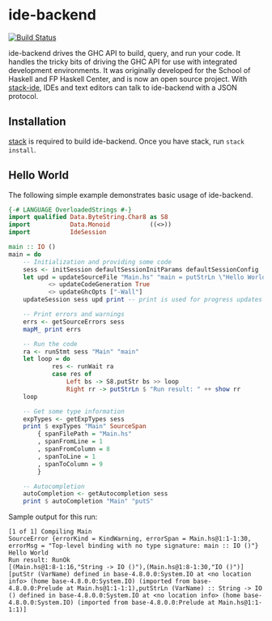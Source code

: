 # ide-backend

[![Build Status](https://travis-ci.org/fpco/ide-backend.svg?branch=master)](https://travis-ci.org/fpco/ide-backend)

ide-backend drives the GHC API to build, query, and run your code.  It
handles the tricky bits of driving the GHC API for use with integrated
development environments.  It was originally developed for the School
of Haskell and FP Haskell Center, and is now an open source project.
With [stack-ide](https://github.com/commercialhaskell/stack-ide), IDEs
and text editors can talk to ide-backend with a JSON protocol.

## Installation

[stack](https://github.com/commercialhaskell/stack) is required to
build ide-backend.  Once you have stack, run `stack install`.

## Hello World

The following simple example demonstrates basic usage of ide-backend.

```haskell
{-# LANGUAGE OverloadedStrings #-}
import qualified Data.ByteString.Char8 as S8
import           Data.Monoid           ((<>))
import           IdeSession

main :: IO ()
main = do
    -- Initialization and providing some code
    sess <- initSession defaultSessionInitParams defaultSessionConfig
    let upd = updateSourceFile "Main.hs" "main = putStrLn \"Hello World\""
           <> updateCodeGeneration True
           <> updateGhcOpts ["-Wall"]
    updateSession sess upd print -- print is used for progress updates

    -- Print errors and warnings
    errs <- getSourceErrors sess
    mapM_ print errs

    -- Run the code
    ra <- runStmt sess "Main" "main"
    let loop = do
            res <- runWait ra
            case res of
                Left bs -> S8.putStr bs >> loop
                Right rr -> putStrLn $ "Run result: " ++ show rr
    loop

    -- Get some type information
    expTypes <- getExpTypes sess
    print $ expTypes "Main" SourceSpan
        { spanFilePath = "Main.hs"
        , spanFromLine = 1
        , spanFromColumn = 8
        , spanToLine = 1
        , spanToColumn = 9
        }

    -- Autocompletion
    autoCompletion <- getAutocompletion sess
    print $ autoCompletion "Main" "putS"
```

Sample output for this run:

```
[1 of 1] Compiling Main
SourceError {errorKind = KindWarning, errorSpan = Main.hs@1:1-1:30, errorMsg = "Top-level binding with no type signature: main :: IO ()"}
Hello World
Run result: RunOk
[(Main.hs@1:8-1:16,"String -> IO ()"),(Main.hs@1:8-1:30,"IO ()")]
[putStr (VarName) defined in base-4.8.0.0:System.IO at <no location info> (home base-4.8.0.0:System.IO) (imported from base-4.8.0.0:Prelude at Main.hs@1:1-1:1),putStrLn (VarName) :: String -> IO () defined in base-4.8.0.0:System.IO at <no location info> (home base-4.8.0.0:System.IO) (imported from base-4.8.0.0:Prelude at Main.hs@1:1-1:1)]
```
